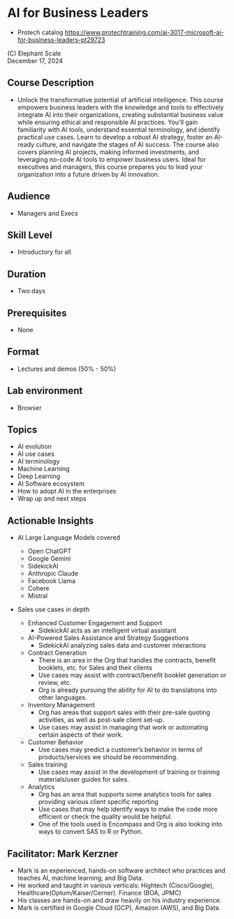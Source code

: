 # AI for Business Leaders
* Protech catalog https://www.protechtraining.com/ai-3017-microsoft-ai-for-business-leaders-pt29723

(C) Elephant Scale  
December 17, 2024

## Course Description

* Unlock the transformative potential of artificial intelligence. This course empowers business leaders with the knowledge and tools to effectively integrate AI into their organizations, creating substantial business value while ensuring ethical and responsible AI practices. You'll gain familiarity with AI tools, understand essential terminology, and identify practical use cases. Learn to develop a robust AI strategy, foster an AI-ready culture, and navigate the stages of AI success. The course also covers planning AI projects, making informed investments, and leveraging no-code AI tools to empower business users. Ideal for executives and managers, this course prepares you to lead your organization into a future driven by AI innovation.

## Audience
* Managers and Execs

## Skill Level

* Introductory for all

## Duration
* Two days

## Prerequisites
* None

## Format
* Lectures and demos (50% - 50%)

## Lab environment
* Browser

## Topics

* AI evolution
* AI use cases
* AI terminology
* Machine Learning
* Deep Learning
* AI Software ecosystem
* How to adopt AI in the enterprises
* Wrap up and next steps

## Actionable Insights
* AI Large Language Models covered
    * Open ChatGPT
    * Google Gemini
    * SidekickAI
    * Anthropic Claude
    * Facebook Llama
    * Cohere
    * Mistral

* Sales use cases in depth
    * Enhanced Customer Engagement and Support
        * SidekickAI acts as an intelligent virtual assistant
    * AI-Powered Sales Assistance and Strategy Suggestions
        * SidekickAI analyzing sales data and customer interactions
    * Contract Generation
        * There is an area in the Org that handles the contracts, benefit booklets, etc. for Sales and their clients
        * Use cases may assist with contract/benefit booklet generation or review, etc.
        * Org is already pursuing the ability for AI to do translations into other languages.
    * Inventory Management
        * Org has areas that support sales with their pre-sale quoting activities, as well as post-sale client set-up.
        * Use cases may assist in managing that work or automating certain aspects of their work.
    * Customer Behavior
        * Use cases may predict a customer’s behavior in terms of products/services we should be recommending.
    * Sales training
        * Use cases may assist in the development of training or training materials/user guides for sales.
    * Analytics
        * Org has an area that supports some analytics tools for sales providing various client specific reporting
        * Use cases that may help identify ways to make the code more efficient or check the quality would be helpful.
        * One of the tools used is Encompass and Org is also looking into ways to convert SAS to R or Python.

## Facilitator: Mark Kerzner
* Mark is an experienced, hands-on software architect who practices and teaches AI, machine learning, and Big Data.
* He worked and taught in various verticals: Hightech (Cisco/Google), Healthcare(Optum/Kaiser/Cerner). Finance (BOA, JPMC)
* His classes are hands-on and draw heavily on his industry experience.
* Mark is certified in Google Cloud (GCP), Amazon (AWS), and Big Data.

